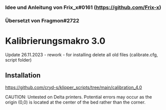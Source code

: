 ### Idee und Anleitung von Frix_x#0161 (https://github.com/Frix-x) 
### Übersetzt von Fragmon#2722


# Kalibrierungsmakro 3.0

Update 26.11.2023 - rework - for installing delete all old files (calibrate.cfg, script folder)

## Installation

https://github.com/cryd-s/klipper_scripts/tree/main/calibration_4.0

CAUTION:
Untested on Delta printers. Potential errors may occur as the origin (0,0) is located at the center of the bed rather than the corner.
